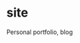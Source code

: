 # site
Personal portfolio, blog

<!-- 
You can install dependendencies using:
bundle install

You can run the site locally using:
bundle exec jekyll serve
 -->